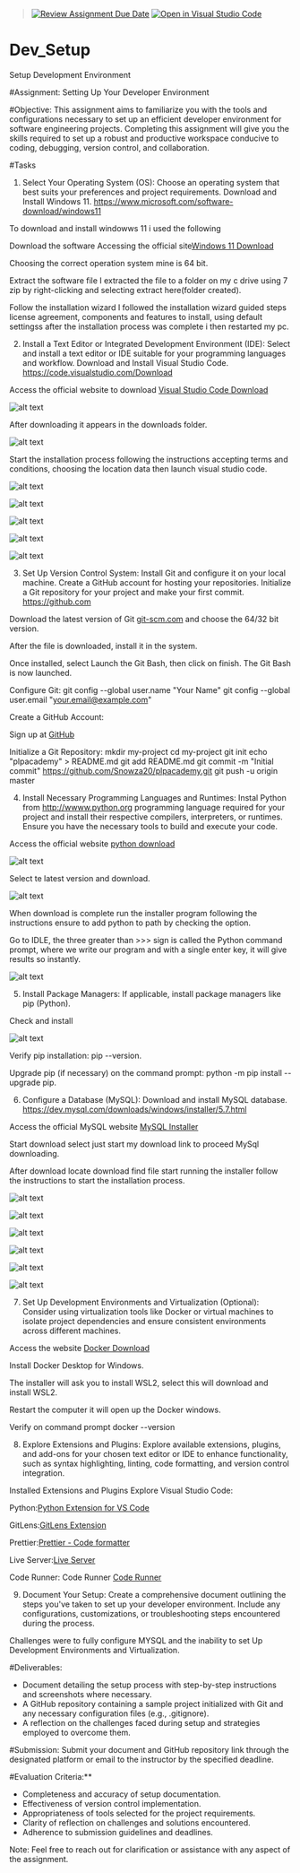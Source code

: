>[![Review Assignment Due Date](https://classroom.github.com/assets/deadline-readme-button-24ddc0f5d75046c5622901739e7c5dd533143b0c8e959d652212380cedb1ea36.svg)](https://classroom.github.com/a/vbnbTt5m)
[![Open in Visual Studio Code](https://classroom.github.com/assets/open-in-vscode-718a45dd9cf7e7f842a935f5ebbe5719a5e09af4491e668f4dbf3b35d5cca122.svg)](https://classroom.github.com/online_ide?assignment_repo_id=15258126&assignment_repo_type=AssignmentRepo)
# Dev_Setup
Setup Development Environment

#Assignment: Setting Up Your Developer Environment

#Objective:
This assignment aims to familiarize you with the tools and configurations necessary to set up an efficient developer environment for software engineering projects. Completing this assignment will give you the skills required to set up a robust and productive workspace conducive to coding, debugging, version control, and collaboration.

#Tasks

1. Select Your Operating System (OS):
   Choose an operating system that best suits your preferences and project requirements. Download and Install Windows 11. https://www.microsoft.com/software-download/windows11 

To download and install windowws 11 i used the following 

Download the software
Accessing the official site<a href="https://www.microsoft.com/software-download/windows11">Windows 11 Download</a>

Choosing the correct operation system mine is 64 bit.

Extract the software file
I extracted the file to a folder on my c drive using 7 zip by right-clicking and selecting extract here(folder created).

Follow the installation wizard
I followed the installation wizard guided steps license agreement, components and features to install, using default settingss after the installation process was complete i then restarted my pc.

2. Install a Text Editor or Integrated Development Environment (IDE):
   Select and install a text editor or IDE suitable for your programming languages and workflow. Download and Install Visual Studio Code. https://code.visualstudio.com/Download

Access the official website to download <a href="https://code.visualstudio.com/Download">Visual Studio Code Download</a>

![alt text](<../Users/QHAKAZILE/Downloads/Screenshots/VS Code 1.PNG>)

After downloading it appears in the downloads folder.

![alt text](<../Users/QHAKAZILE/Downloads/Screenshots/VS Code 2.PNG>)

Start the installation process following the instructions accepting terms and conditions, choosing the location data then launch visual studio code.

![alt text](<../Users/QHAKAZILE/Downloads/Screenshots/VS Code 3.PNG>)

![alt text](<../Users/QHAKAZILE/Downloads/Screenshots/VS Code 4.PNG>)

![alt text](<../Users/QHAKAZILE/Downloads/Screenshots/VS Code 5.PNG>)

![alt text](<../Users/QHAKAZILE/Downloads/Screenshots/VS Code 6.PNG>)

![alt text](<../Users/QHAKAZILE/Downloads/Screenshots/VS Code 7.PNG>)

3. Set Up Version Control System:
   Install Git and configure it on your local machine. Create a GitHub account for hosting your repositories. Initialize a Git repository for your project and make your first commit. https://github.com

Download the latest version of Git <a href="git-scm.com">git-scm.com</a> and choose the 64/32 bit version. 

After the file is downloaded, install it in the system. 

Once installed, select Launch the Git Bash, then click on finish. The Git Bash is now launched. 

Configure Git: git config --global user.name "Your Name" git config --global user.email "your.email@example.com"

Create a GitHub Account:

Sign up at <a href="https://github.com/">GitHub</a>

Initialize a Git Repository: mkdir my-project cd my-project git init echo "plpacademy" > README.md git add README.md git commit -m "Initial commit" https://github.com/Snowza20/plpacademy.git git push -u origin master
  
4. Install Necessary Programming Languages and Runtimes:
  Instal Python from http://wwww.python.org programming language required for your project and install their respective compilers, interpreters, or runtimes. Ensure you have the necessary tools to build and execute your code.

Access the official website <a href="https://www.python.org/downloads/">python download</a>

![alt text](<../Users/QHAKAZILE/Downloads/Screenshots/Python 1.PNG>)

Select te latest version and download.

![alt text](<../Users/QHAKAZILE/Downloads/Screenshots/Python 2.PNG>)

When download is complete run the installer program following the instructions ensure to add python to path by checking the option.

Go to IDLE, the three greater than >>> sign is called the Python command prompt, where we write our program and with a single enter key, it will give results so instantly.

![alt text](<../Users/QHAKAZILE/Downloads/Screenshots/Python 3.PNG>)

5. Install Package Managers:
   If applicable, install package managers like pip (Python).

Check and install

![alt text](../Users/QHAKAZILE/Downloads/Screenshots/PIP.PNG)

Verify pip installation: pip --version.

Upgrade pip (if necessary) on the command prompt: python -m pip install --upgrade pip.

6. Configure a Database (MySQL):
   Download and install MySQL database. https://dev.mysql.com/downloads/windows/installer/5.7.html

Access  the official MySQL website <a href="https://dev.mysql.com/downloads/windows/installer/5.7.html">MySQL Installer</a>

Start download select just start my download link to proceed MySql downloading.

After download locate download find file start running the installer follow the instructions to start the installation process.

![alt text](<../Users/QHAKAZILE/Downloads/Screenshots/MY SQL 3.PNG>)

![alt text](<../Users/QHAKAZILE/Downloads/Screenshots/MY SQL 4.PNG>)

![alt text](<../Users/QHAKAZILE/Downloads/Screenshots/MY SQL 5.PNG>)

![alt text](<../Users/QHAKAZILE/Downloads/Screenshots/MY SQL 6.PNG>)

![alt text](<../Users/QHAKAZILE/Downloads/Screenshots/MY SQL 7.PNG>)

![alt text](<../Users/QHAKAZILE/Downloads/Screenshots/MY SQL 8.PNG>)

7. Set Up Development Environments and Virtualization (Optional):
   Consider using virtualization tools like Docker or virtual machines to isolate project dependencies and ensure consistent environments across different machines.
   
Access the website <a href="https://www.docker.com/products/docke-desktop/">Docker Download</a>

Install Docker Desktop for Windows.

The installer will ask you to install WSL2, select this will download and install WSL2.

Restart the computer it will open up the Docker windows.

Verify on command prompt docker --version

8. Explore Extensions and Plugins:
   Explore available extensions, plugins, and add-ons for your chosen text editor or IDE to enhance functionality, such as syntax highlighting, linting, code formatting, and version control integration.
   
Installed Extensions and Plugins Explore Visual Studio Code:

Python:<a href="https://marketplace.visualstudio.com/items?itemName=ms-python.python">Python Extension for VS Code</a>

GitLens:<a href="https://marketplace.visualstudio.com/items?itemName=eamodio.gitlens">GitLens Extension</a>

Prettier:<a href="https://marketplace.visualstudio.com/items?itemName=esbenp.prettier-vscode">Prettier - Code formatter</a>

Live Server:<a href="https://marketplace.visualstudio.com/items?itemName=formulahendry.code-runner">Live Server </a>

Code Runner: Code Runner <a href="https://marketplace.visualstudio.com/items?itemName=ritwickdey.LiveServer">Code Runner</a>

9. Document Your Setup:
   Create a comprehensive document outlining the steps you've taken to set up your developer environment. Include any configurations, customizations, or troubleshooting steps encountered during the process. 

Challenges were to fully configure MYSQL and the inability to set Up Development Environments and Virtualization.



#Deliverables:
- Document detailing the setup process with step-by-step instructions and screenshots where necessary.
- A GitHub repository containing a sample project initialized with Git and any necessary configuration files (e.g., .gitignore).
- A reflection on the challenges faced during setup and strategies employed to overcome them.

#Submission:
Submit your document and GitHub repository link through the designated platform or email to the instructor by the specified deadline.

#Evaluation Criteria:**
- Completeness and accuracy of setup documentation.
- Effectiveness of version control implementation.
- Appropriateness of tools selected for the project requirements.
- Clarity of reflection on challenges and solutions encountered.
- Adherence to submission guidelines and deadlines.

Note: Feel free to reach out for clarification or assistance with any aspect of the assignment.
